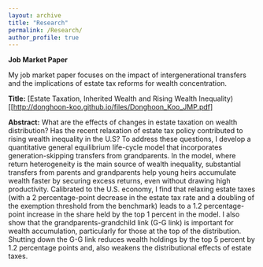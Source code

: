 ```yaml
---
layout: archive
title: "Research"
permalink: /Research/
author_profile: true
---
```


**Job Market Paper**

My job market paper focuses on the impact of intergenerational transfers and the implications of estate tax reforms for wealth concentration.

**Title:** [Estate Taxation, Inherited Wealth and Rising Wealth Inequality)[[http://donghoon-koo.github.io/files/Donghoon_Koo_JMP.pdf]

**Abstract:** What are the effects of changes in estate taxation on wealth distribution? Has the recent relaxation of estate tax policy contributed to rising wealth inequality in the U.S? To address these questions, I develop a quantitative general equilibrium life-cycle model that incorporates generation-skipping transfers from grandparents. In the model, where return heterogeneity is the main source of wealth inequality, substantial transfers from parents and grandparents help young heirs accumulate wealth faster by securing excess returns, even without drawing high productivity. Calibrated to the U.S. economy, I find that relaxing estate taxes (with a 2 percentage-point decrease in the estate tax rate and a doubling of the exemption threshold from the benchmark) leads to a 1.2 percentage-point increase in the share held by the top 1 percent in the model. I also show that the grandparents-grandchild link (G-G link) is important for wealth accumulation, particularly for those at the top of the distribution. Shutting down the G-G link reduces wealth holdings by the top 5 percent by 1.2 percentage points and, also weakens the distributional effects of estate taxes.

